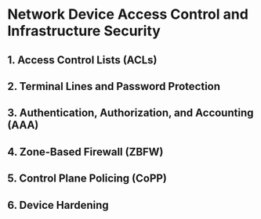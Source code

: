 # **Network Device Access Control and Infrastructure Security**



## 1. **Access Control Lists (ACLs)**







## 2. **Terminal Lines and Password Protection**







## 3. **Authentication, Authorization, and Accounting (AAA)**











## 4. **Zone-Based Firewall (ZBFW)**







## 5. **Control Plane Policing (CoPP)**







## 6. **Device Hardening**





